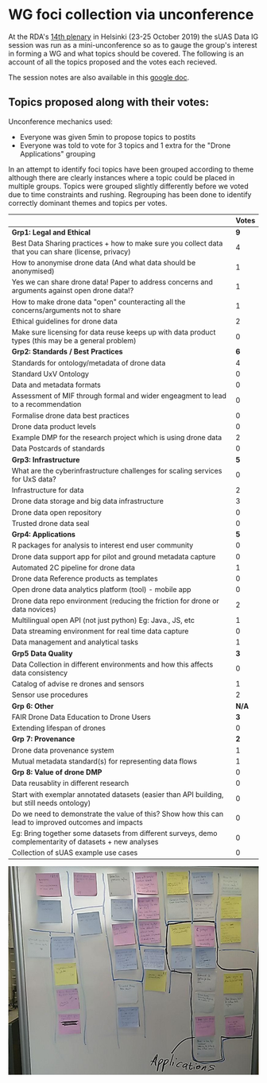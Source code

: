 # WG foci collection via unconference

At the RDA's [14th plenary](https://www.rd-alliance.org/plenaries/rdas-14th-plenary-helsinki-finland) in Helsinki (23-25 October 2019) the sUAS Data IG session was run as a mini-unconference so as to gauge the group's interest in forming a WG and what topics should be covered.  The following is an account of all the topics proposed and the votes each recieved.

The session notes are also available in this [google doc](https://docs.google.com/document/d/1tWWIcleALPswtUa2zxPWCsQ2WNlwbGse9DZwL_LUYtE/edit#heading=h.7bguaxabrnxc).

## Topics proposed along with their votes:
Unconference mechanics used:
- Everyone was given 5min to propose topics to postits
- Everyone was told to vote for 3 topics and 1 extra for the "Drone Applications" grouping

In an attempt to identify foci topics have been grouped according to theme although there are clearly instances where a topic could be placed in multiple groups.  Topics were grouped slightly differently before we voted due to time constraints and rushing.  Regrouping has been done to identify correctly dominant themes and topics per votes.

|  | **Votes** |
|------------------------------|-----------|
| **Grp1: Legal and Ethical** |**9**|
| Best Data Sharing practices + how to make sure you collect data that you can share (license, privacy)|4|
| How to anonymise drone data (And what data should be anonymised)|1|
| Yes we can share drone data!  Paper to address concerns and arguments against open drone data!? |1|
| How to make drone data "open" counteracting all the concerns/arguments not to share|1|
| Ethical guidelines for drone data|2|
| Make sure licensing for data reuse keeps up with data product types (this may be a general problem)|0|
| **Grp2: Standards / Best Practices**|**6**|
| Standards for ontology/metadata of drone data |4|
| Standard UxV Ontology |0|
| Data and metadata formats |0|
| Assessment of MIF through formal and wider engeagment to lead to a recommendation|0|
| Formalise drone data best practices|0|
| Drone data product levels|0|
| Example DMP for the research project which is using drone data|2|
| Data Postcards of standards|0|
| **Grp3: Infrastructure** |**5**|
| What are the cyberinfrastructure challenges for scaling services for UxS data?|0|
| Infrastructure for data|2|
| Drone data storage and big data infrastructure|3|
| Drone data open repository|0|
| Trusted drone data seal|0|
| **Grp4: Applications**|**5**|
| R packages for analysis to interest end user community|0|
| Drone data support app for pilot and ground metadata capture|0|
| Automated 2C pipeline for drone data |1|
| Drone data Reference products as templates|0|
| Open drone data analytics platform (tool) - mobile app|0|
| Drone data repo environment (reducing the friction for drone or data novices)|2|
| Multilingual open API (not just python) Eg: Java., JS, etc |1|
| Data streaming environment for real time data capture|0|
| Data management and analytical tasks |1|
| **Grp5 Data Quality**|**3**|
| Data Collection in different environments and how this affects data consistency|0|
| Catalog of advise re drones and sensors|1|
| Sensor use procedures |2|
| **Grp 6: Other**|**N/A**|
| FAIR Drone Data Education to Drone Users|**3**|
| Extending lifespan of drones |0|
| **Grp 7: Provenance**|**2**|
| Drone data provenance system|1|
| Mutual metadata standard(s) for representing data flows|1|
| **Grp 8: Value of drone DMP**|0|
| Data reusablity in different research |0|
| Start with exemplar annotated datasets (easier than API building, but still needs ontology) |0|
| Do we need to demonstrate the value of this?  Show how this can lead to improved outcomes and impacts |0|
| Eg: Bring together some datasets from different surveys, demo complementarity of datasets + new analyses|0|
| Collection of sUAS example use cases|0|




![P14 Unconference topics and votes](./unconf.jpg)
